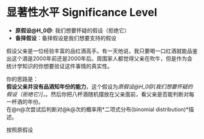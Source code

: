 # 显著性水平 Significance Level  

* **原假设@H_0@**: 我们想要怀疑的假设（拒绝它）  
* **备择假设**：备择假设是我们想要支持的假设


假设父亲是一位经验丰富的品红酒高手。有一天他说，我只要喝一口红酒就能品鉴出这个酒是2000年前还是2000年后。周围家人都觉得父亲在吹牛，但是作为会统计学知识的你想要验证这件事情的真实性。   



你的思路是：   
**假设父亲并没有品酒知年份的能力**，这个假设为*原假设@H_0@[我们想要怀疑的假设（拒绝它）]*，。然后你把八杯酒随机摆放在父亲面前，看父亲是否能判断对每一杯酒的年份。  
在@n@次尝试后判断对@k@次的概率用*二项式分布(binomial distribution)*描述。   

按照原假设
